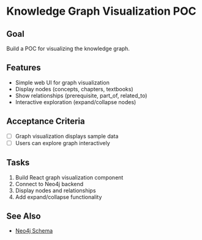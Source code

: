 # Knowledge Graph Visualization POC

## Goal
Build a POC for visualizing the knowledge graph.

## Features
- Simple web UI for graph visualization
- Display nodes (concepts, chapters, textbooks)
- Show relationships (prerequisite, part_of, related_to)
- Interactive exploration (expand/collapse nodes)

## Acceptance Criteria
- [ ] Graph visualization displays sample data
- [ ] Users can explore graph interactively

## Tasks
1. Build React graph visualization component
2. Connect to Neo4j backend
3. Display nodes and relationships
4. Add expand/collapse functionality

## See Also
- [Neo4j Schema](../../../docs/02-database/NEO4J_SCHEMA.md)

